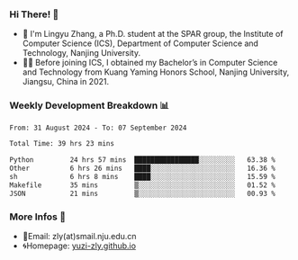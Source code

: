 ### Hi There! 👋 
- 🐳 I'm Lingyu Zhang, a Ph.D. student at the SPAR group, the Institute of Computer Science (ICS), Department of Computer Science and Technology, Nanjing University.
- 🧑‍🎓 Before joining ICS, I obtained my Bachelor’s in Computer Science and Technology from Kuang Yaming Honors School, Nanjing University, Jiangsu, China in 2021.

### Weekly Development Breakdown :bar_chart:

<!--START_SECTION:waka-->

```txt
From: 31 August 2024 - To: 07 September 2024

Total Time: 39 hrs 23 mins

Python         24 hrs 57 mins  ████████████████░░░░░░░░░   63.38 %
Other          6 hrs 26 mins   ████░░░░░░░░░░░░░░░░░░░░░   16.36 %
sh             6 hrs 8 mins    ████░░░░░░░░░░░░░░░░░░░░░   15.59 %
Makefile       35 mins         ▒░░░░░░░░░░░░░░░░░░░░░░░░   01.52 %
JSON           21 mins         ▒░░░░░░░░░░░░░░░░░░░░░░░░   00.93 %
```

<!--END_SECTION:waka-->

<!--
### Github Contributions :octocat:

![](https://raw.githubusercontent.com/yuzi-zly/yuzi-zly/output/github-contribution-grid-snake.svg)              
-->

### More Infos 📖

- 📧Email: zly(at)smail.nju.edu.cn
- 🌀Homepage: [yuzi-zly.github.io](https://yuzi-zly.github.io/)
